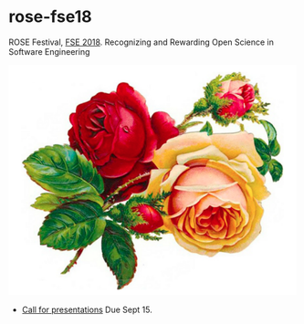 # rose-fse18
ROSE Festival, [FSE 2018](https://2018.fseconference.org/track/fse-2018-The-ROSE-Festival-Recognizing-and-Rewarding-Open-Science-in-Software-Engineering).  Recognizing and Rewarding Open Science in Software Engineering

![](etc/img/rose.png)

- [Call for presentations](cfp.md) Due Sept 15.
